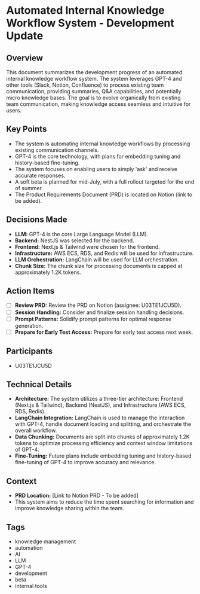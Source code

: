 # Automated Internal Knowledge Workflow System - Development Update

## Overview

This document summarizes the development progress of an automated internal knowledge workflow system. The system leverages GPT-4 and other tools (Slack, Notion, Confluence) to process existing team communication, providing summaries, Q&A capabilities, and potentially micro knowledge bases. The goal is to evolve organically from existing team communication, making knowledge access seamless and intuitive for users.

## Key Points

*   The system is automating internal knowledge workflows by processing existing communication channels.
*   GPT-4 is the core technology, with plans for embedding tuning and history-based fine-tuning.
*   The system focuses on enabling users to simply 'ask' and receive accurate responses.
*   A soft beta is planned for mid-July, with a full rollout targeted for the end of summer.
*   The Product Requirements Document (PRD) is located on Notion (link to be added).

## Decisions Made

*   **LLM:** GPT-4 is the core Large Language Model (LLM).
*   **Backend:** NestJS was selected for the backend.
*   **Frontend:** Next.js & Tailwind were chosen for the frontend.
*   **Infrastructure:** AWS ECS, RDS, and Redis will be used for infrastructure.
*   **LLM Orchestration:** LangChain will be used for LLM orchestration.
*   **Chunk Size:** The chunk size for processing documents is capped at approximately 1.2K tokens.

## Action Items

*   [ ] **Review PRD:** Review the PRD on Notion (assignee: U03TE1JCU5D).
*   [ ] **Session Handling:** Consider and finalize session handling decisions.
*   [ ] **Prompt Patterns:** Solidify prompt patterns for optimal response generation.
*   [ ] **Prepare for Early Test Access:** Prepare for early test access next week.

## Participants

*   U03TE1JCU5D

## Technical Details

*   **Architecture:** The system utilizes a three-tier architecture: Frontend (Next.js & Tailwind), Backend (NestJS), and Infrastructure (AWS ECS, RDS, Redis).
*   **LangChain Integration:** LangChain is used to manage the interaction with GPT-4, handle document loading and splitting, and orchestrate the overall workflow.
*   **Data Chunking:** Documents are split into chunks of approximately 1.2K tokens to optimize processing efficiency and context window limitations of GPT-4.
*   **Fine-Tuning:** Future plans include embedding tuning and history-based fine-tuning of GPT-4 to improve accuracy and relevance.

## Context

*   **PRD Location:** [Link to Notion PRD - To be added]
*   This system aims to reduce the time spent searching for information and improve knowledge sharing within the team.

## Tags

*   knowledge management
*   automation
*   AI
*   LLM
*   GPT-4
*   development
*   beta
*   internal tools